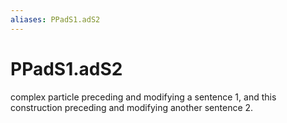 ```yaml
---
aliases: PPadS1.adS2
---
```

# PPadS1.adS2

complex particle preceding and modifying a sentence 1, and this construction preceding and modifying another sentence 2.